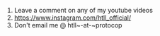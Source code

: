 
1. Leave a comment on any of my youtube videos
2. https://www.instagram.com/htll_official/
6. Don't email me @ htll~-at-~protocop

